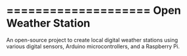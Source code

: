 ====================
Open Weather Station
====================

An open-source project to create local digital weather stations using various digital sensors, Arduino microcontrollers, and a Raspberry Pi.
